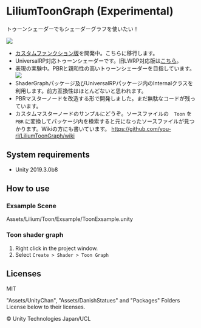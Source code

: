 # LiliumToonGraph (Experimental)

トゥーンシェーダーでもシェーダーグラフを使いたい！

![](https://github.com/you-ri/LiliumToonGraph/blob/master/Docs/screenshot.png?raw=true)

+ [カスタムファンクション版](https://github.com/you-ri/LiliumToonGraph/issues/10)を開発中。こちらに移行します。
+ UniversalRP対応トゥーンシェーダーです。旧LWRP対応版は[こちら](https://github.com/you-ri/LiliumToonGraph/tree/lwrp)。
+ 表現の実験中。PBRと親和性の高いトゥーンシェーダーを目指しています。
![](https://i.imgur.com/uvc6CwX.gif)
+ ShaderGraphパッケージ及びUniversalRPパッケージ内のInternalクラスを利用します。前方互換性はほとんどないと思われます。
+ PBRマスターノードを改造する形で開発しました。まだ無駄なコードが残っています。
+ カスタムマスターノードのサンプルにどうぞ。ソースファイルの　`Toon` を `PBR` に変換してパッケージ内を検索すると元になったソースファイルが見つかります。Wikiの方にも書いています。 https://github.com/you-ri/LiliumToonGraph/wiki

## System requirements

+ Unity 2019.3.0b8

## How to use

### Exsample Scene
Assets/Lilium/Toon/Exsample/ToonExsample.unity

### Toon shader graph
1. Right click in the project window.
2. Select `Create > Shader > Toon Graph`

## Licenses

MIT

"Assets/UnityChan", "Assets/DanishStatues" and "Packages" Folders License below to their licenses.

© Unity Technologies Japan/UCL
